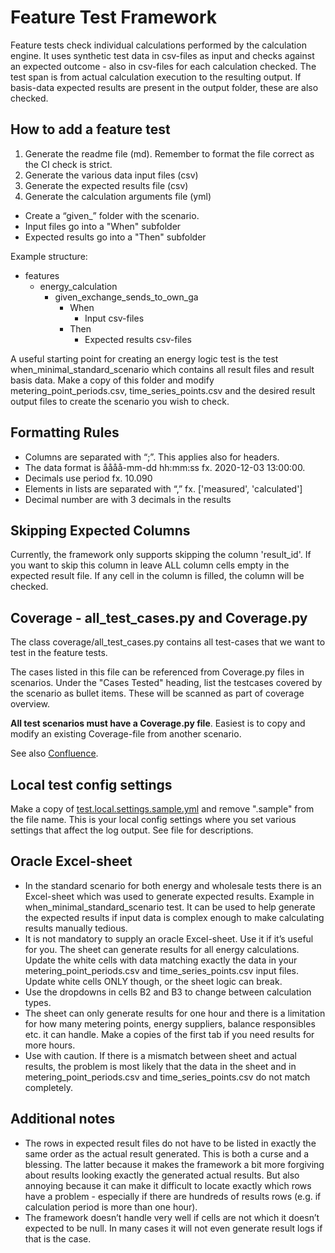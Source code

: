 # Feature Test Framework

Feature tests check individual calculations performed by the calculation engine. It uses synthetic test data in
csv-files as input and checks against an expected outcome - also in csv-files for each calculation checked. The test
span is from actual calculation execution to the resulting output. If basis-data expected results are present in the
output folder, these are also checked.

## How to add a feature test

1. Generate the readme file (md). Remember to format the file correct as the CI check is strict.
2. Generate the various data input files (csv)
3. Generate the expected results file (csv)
4. Generate the calculation arguments file (yml)

- Create a “given_” folder with the scenario.
- Input files go into a "When" subfolder
- Expected results go into a "Then" subfolder

Example structure:

- features
    - energy_calculation
        - given_exchange_sends_to_own_ga
            - When
                - Input csv-files
            - Then
                - Expected results csv-files

A useful starting point for creating an energy logic test is the test when_minimal_standard_scenario which contains all
result files and result basis data. Make a copy of this folder and modify metering_point_periods.csv,
time_series_points.csv and the desired result output files to create the scenario you wish to check.

## Formatting Rules

- Columns are separated with “;”. This applies also for headers.
- The data format is åååå-mm-dd hh:mm:ss fx. 2020-12-03 13:00:00.
- Decimals use period fx. 10.090
- Elements in lists are separated with “,” fx. ['measured', 'calculated']
- Decimal number are with 3 decimals in the results

## Skipping Expected Columns

Currently, the framework only supports skipping the column 'result_id'.
If you want to skip this column in leave ALL column cells empty in the expected result file.
If any cell in the column is filled, the column will be checked.

## Coverage - all_test_cases.py and Coverage.py

The class coverage/all_test_cases.py contains all test-cases that we want to test in the feature tests.

The cases listed in this file can be referenced from Coverage.py files in scenarios. Under the "Cases Tested" heading, list the testcases covered by the scenario as bullet items. These will be scanned as part
of coverage overview.

**All test scenarios must have a Coverage.py file**. Easiest is to copy and modify an existing Coverage-file from another scenario.

See also [Confluence](https://energinet.atlassian.net/wiki/spaces/D3/pages/1081999392/Coverage).

## Local test config settings

Make a copy of [test.local.settings.sample.yml](..%2Ftest.local.settings.sample.yml) and remove ".sample" from the file
name. This is your local config settings where you set various settings that affect the log output. See file for
descriptions.

## Oracle Excel-sheet

- In the standard scenario for both energy and wholesale tests there is an Excel-sheet which was used to generate
  expected results. Example in
  when_minimal_standard_scenario test. It can be used to help generate the expected results if input data is complex
  enough to make calculating results
  manually tedious.
- It is not mandatory to supply an oracle Excel-sheet. Use it if it’s useful for you. The sheet can generate results for
  all energy calculations. Update the white cells with data matching exactly the data
  in your metering_point_periods.csv and time_series_points.csv input files. Update white cells ONLY though, or the
  sheet
  logic can break.
- Use the dropdowns in cells B2 and B3 to change between calculation types.
- The sheet can only generate results for one hour and there is a limitation for how many metering points, energy
  suppliers, balance responsibles etc. it can handle. Make a copies of the first tab if you need results for more hours.
- Use with caution. If there is a mismatch between sheet and actual results, the problem is most likely that the data in
  the sheet and in metering_point_periods.csv and time_series_points.csv do not match completely.

## Additional notes

- The rows in expected result files do not have to be listed in exactly the same order as the actual result generated.
  This is both a curse and a blessing. The latter because it makes the framework a bit more forgiving about results
  looking exactly the generated actual results. But also annoying because it can make it difficult to locate exactly
  which
  rows have a problem - especially if there are hundreds of results rows (e.g. if calculation period is more than one
  hour).
- The framework doesn’t handle very well if cells are not which it doesn’t expected to be null. In many cases it will
  not
  even generate result logs if that is the case.

